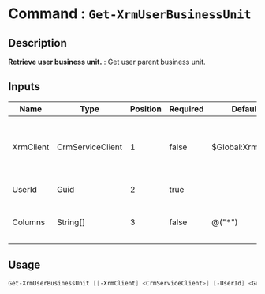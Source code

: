 ﻿# Command : `Get-XrmUserBusinessUnit` 

## Description

**Retrieve user business unit.** : Get user parent business unit.

## Inputs

Name|Type|Position|Required|Default|Description
----|----|--------|--------|-------|-----------
XrmClient|CrmServiceClient|1|false|$Global:XrmClient|Xrm connector initialized to target instance. Use latest one by default. (CrmServiceClient)
UserId|Guid|2|true||System user unique identifier.
Columns|String[]|3|false|@("*")|Specify expected columns to retrieve. (Default : all columns)


## Usage

```Powershell 
Get-XrmUserBusinessUnit [[-XrmClient] <CrmServiceClient>] [-UserId] <Guid> [[-Columns] <String[]>] [<CommonParameters>]
``` 


